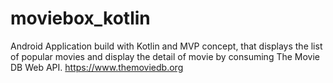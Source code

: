 # moviebox_kotlin
Android Application build with Kotlin and MVP concept, that displays the list of popular movies and display the detail of movie by consuming The Movie DB Web API. https://www.themoviedb.org
